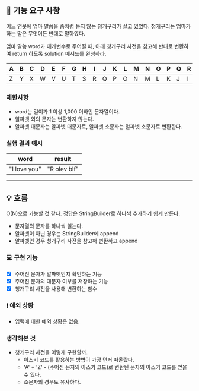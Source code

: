 ## 🚀 기능 요구 사항

어느 연못에 엄마 말씀을 좀처럼 듣지 않는 청개구리가 살고 있었다. 청개구리는 엄마가 하는 말은 무엇이든 반대로 말하였다.

엄마 말씀 word가 매개변수로 주어질 때, 아래 청개구리 사전을 참고해 반대로 변환하여 return 하도록 solution 메서드를 완성하라.

| A | B | C | D | E | F | G | H | I | J | K | L | M | N | O | P | Q | R | S | T | U | V | W | X | Y | Z |
| --- | --- | --- | --- | --- | --- | --- | --- | --- | --- | --- | --- | --- | --- | --- | --- | --- | --- | --- | --- | --- | --- | --- | --- | --- | --- |
| Z | Y | X | W | V | U | T | S | R | Q | P | O | N | M | L | K | J | I | H | G | F | E | D | C | B | A |

### 제한사항

- word는 길이가 1 이상 1,000 이하인 문자열이다.
- 알파벳 외의 문자는 변환하지 않는다.
- 알파벳 대문자는 알파벳 대문자로, 알파벳 소문자는 알파벳 소문자로 변환한다.

### 실행 결과 예시

| word | result |
| --- | --- |
| "I love you" | "R olev blf" |

---

## 💡 흐름
O(N)으로 가능할 것 같다.
정답은 StringBuilder로 하나씩 추가하기 쉽게 만든다.

- 문자열의 문자를 하나씩 읽는다.
- 알파벳이 아닌 경우는 StringBuilder에 append
- 알파벳인 경우 청개구리 사전을 참고해 변환하고 append

### 💻 구현 기능

- [x] 주어진 문자가 알파벳인지 확인하는 기능
- [x] 주어진 문자의 대문자 여부를 저장하는 기능
- [x] 청개구리 사전을 사용해 변환하는 함수

### ❗️ 예외 상황
- 입력에 대한 예외 상황은 없음.

### 생각해본 것
- 청개구리 사전을 어떻게 구현할까.
  - 아스키 코드를 활용하는 방법이 가장 먼저 떠올랐다.
  - 'A' + 'Z' - (주어진 문자의 아스키 코드)로 변환된 문자의 아스키 코드를 얻을 수 있다.
  - 소문자의 경우도 유사하다.